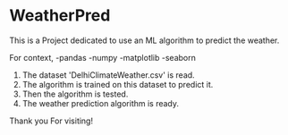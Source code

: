 # WeatherPred

This is a Project dedicated to use an ML algorithm to predict the weather.

For context,
  -pandas
  -numpy
  -matplotlib
  -seaborn
  
1. The dataset 'DelhiClimateWeather.csv' is read.
2. The algorithm is trained on this dataset to predict it.
3. Then the algorithm is tested.
4. The weather prediction algorithm is ready.

Thank you For visiting!
